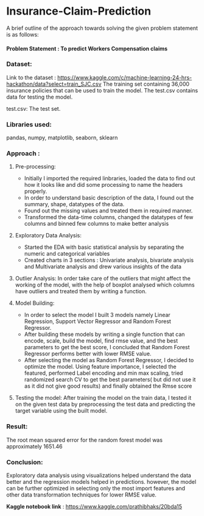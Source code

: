 # Insurance-Claim-Prediction
A brief outline of the approach towards solving the given problem statement is as follows:

#### Problem Statement : To predict Workers Compensation claims 

### Dataset:
Link to the dataset : https://www.kaggle.com/c/machine-learning-24-hrs-hackathon/data?select=train_SJC.csv
The training set containing 36,000 insurance policies that can be used to train the model.
The test.csv contains data for testing the model.

test.csv: The test set.

### Libraries used:
pandas, numpy, matplotlib, seaborn, sklearn

### Approach :
1. Pre-processing:
   -  Initially I imported the required linbraries, loaded the data to find out how it looks like and did some processing to name the headers properly. 
   -  In order to understand basic description of the data, I found out the summary, shape, datatypes of the data.
   -  Found out the missing values and treated them in required manner.
   -  Transformed the data-time columns, changed the datatypes of few columns and binned few columns to make better analysis

2. Exploratory Data Analysis:
   - Started the EDA with basic statistical analysis by separating the numeric and categorical variables
   - Created charts in 3 sections : Univariate analysis, bivariate analysis and Multivariate analysis and drew various insights of the data

3. Outlier Analysis: 
   In order take care of the outliers that might affect the working of the model, with the help of boxplot analysed which columns have outliers and treated them by writing a function.

4. Model Building: 
   - In order to select the model I built 3 models namely Linear Regression, Support Vector Regressor and Random Forest Regressor. 
   - After building these models by writing a single function that can encode, scale, build the model, find rmse value, and the best parameters to get the best score, I concluded that Random Forest Regressor performs better with lower RMSE value.
   - After selecting the model as Random Forest Regressor, I decided to optimize the model. Using feature importance, I selected the featured, performed Label encoding and min max scaling, tried randomized search CV to get the best parameters( but did not use it as it did not give good results) and finally obtained the Rmse score
   
5. Testing the model:
   After training the model on the train data, I tested it on the given test data by preprocessing the test data and predicting the target variable using the built model.

### Result:
The root mean squared error for the random forest model was approximately 1651.46

### Conclusion:
Exploratory data analysis using visualizations helped understand the data better and the regression models helped in predictions. however, the model can be further optimized in selecting only the most import features and other data transformation techniques for lower RMSE value.

**Kaggle notebook link** : https://www.kaggle.com/prathibhaks/20bda15
